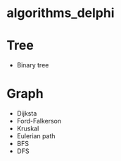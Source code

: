# algorithms_delphi

# Tree
- Binary tree

# Graph
- Dijksta
- Ford-Falkerson
- Kruskal
- Eulerian path
- BFS
- DFS
